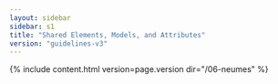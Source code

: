 ```yaml
---
layout: sidebar
sidebar: s1
title: "Shared Elements, Models, and Attributes"
version: "guidelines-v3"
---
```

{% include content.html version=page.version dir="/06-neumes" %}
